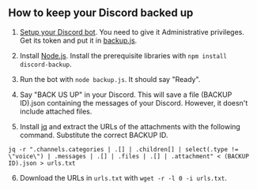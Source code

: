## How to keep your Discord backed up

1. <a href="https://www.writebots.com/discord-bot-token/">Setup your Discord bot</a>. You need to give it Administrative privileges. Get its token and put it in <a href="./backup.js">backup.js</a>. 

2. Install <a href="https://node.js.org">Node.js</a>. Install the prerequisite libraries with `npm install discord-backup`.

3. Run the bot with `node backup.js`. It should say "Ready".

4. Say "BACK US UP" in your Discord. This will save a file (BACKUP ID).json containing the messages of your Discord. However, it doesn't include attached files.

5. Install <a href="https://stedolan.github.io/jq/">jq</a> and extract the URLs of the attachments with the following command. Substitute the correct BACKUP ID.

```jq -r ".channels.categories | .[] | .children[] | select(.type != \"voice\") | .messages | .[] | .files | .[] | .attachment" < (BACKUP ID).json > urls.txt```

6. Download the URLs in `urls.txt` with `wget -r -l 0 -i urls.txt`.
